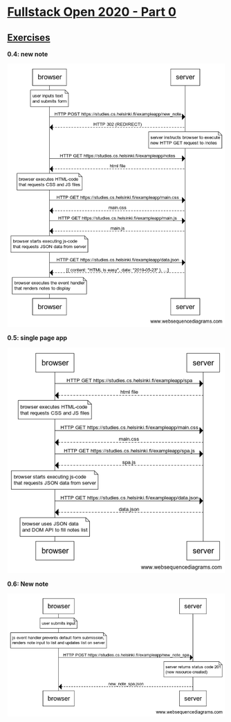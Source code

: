 # [Fullstack Open 2020 - Part 0](https://fullstackopen.com/en/part0)


## [Exercises](https://fullstackopen.com/en/part0/fundamentals_of_web_apps#exercises-0-1-0-6)


**0.4: new note**

![Exercise 0.4 ](./exercise0_4.png)


**0.5: single page app**

![Exercise 0.5](./exercise0_5.png)

**0.6: New note**

![Exercise 0.6](./exercise0_6.png)


